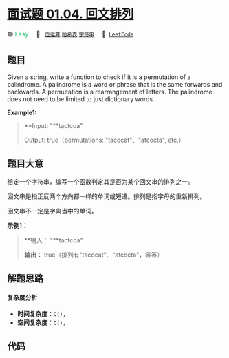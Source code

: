 # [面试题 01.04. 回文排列](https://leetcode.cn/problems/palindrome-permutation-lcci)

🟢 <font color=#15bd66>Easy</font>&emsp; 🔖&ensp; [`位运算`](/outline/tag/bit-manipulation.md) [`哈希表`](/outline/tag/hash-table.md) [`字符串`](/outline/tag/string.md)&emsp; 🔗&ensp;[`LeetCode`](https://leetcode.cn/problems/palindrome-permutation-lcci)

## 题目

Given a string, write a function to check if it is a permutation of a
palindrome. A palindrome is a word or phrase that is the same forwards and
backwards. A permutation is a rearrangement of letters. The palindrome does
not need to be limited to just dictionary words.



**Example1:**

> 
> 
> 
> 
> 
> **Input: "**tactcoa"
> 
> Output: true（permutations: "tacocat"、"atcocta", etc.）
> 
> 




## 题目大意

给定一个字符串，编写一个函数判定其是否为某个回文串的排列之一。

回文串是指正反两个方向都一样的单词或短语。排列是指字母的重新排列。

回文串不一定是字典当中的单词。



**示例1：**

> 
> 
> 
> 
> 
> **输入： "**tactcoa"
> 
> **输出：** true（排列有"tacocat"、"atcocta"，等等）
> 
> 




## 解题思路

#### 复杂度分析

- **时间复杂度**：`O()`，
- **空间复杂度**：`O()`，

## 代码

```javascript

```